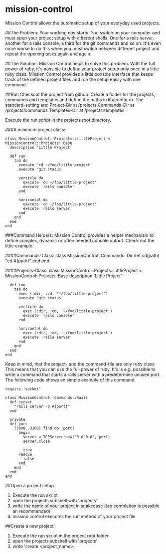 mission-control
===============

Mission Control allows the automatic setup of your everyday used projects.

##The Problem:
Your working day starts. You switch on your computer and must open your project setup with different shells. One for a rails server, another for a rails console, a third for the git commands and so on. It's even more worse to do this when you must switch between different project and repeat the opening tasks again and again.


##The Solution:
Mission Control helps to solve this problem. With the full power of ruby, it's possible to define your project setup only once in a little ruby class. Mission Control provides a little console interface that keeps track of the defined project files and run the setup easily with one command.

##Run
Checkout the project from github. Create a folder for the projects, commands and templates and define the paths in lib/config.rb. The standard-setting are:
Project-Dir at <root>/projects
Commands-Dir at <root>/projects/commands
Templates-Dir at <root>/projects/templates

Execute the run script in the projects root directory.

###A minimum project class:

    class MissionControl::Projects::LittleProject < MissionControl::Projects::Base
      description 'Little Project'

      def run
        tab do
          execute 'cd ~/foo/little-project'
          execute 'git status'

          verticle do
            execute 'cd ~/foo/little-project'
            execute 'rails console'
          end

          horizontal do
            execute 'cd ~/foo/little-project'
            execute 'rails server'
          end
        end
      end
    end

###Command Helpers:
Mission Control provides a helper mechanism to define complex, dynamic or often needed console output. Check out the little example.

####Commands-Class:
    class MissionControl::Commands::Dir
      def cd(path)
        "cd #{path}"
      end
    end

####Projects-Class:
    class MissionControl::Projects::LittleProject < MissionControl::Projects::Base
      description 'Little Project'

      def run
        tab do
          exec (:dir, :cd, '~/foo/little-project')
          execute 'git status'

          verticle do
            exec (:dir, :cd, '~/foo/little-project')
            execute 'rails console'
          end

          horizontal do
            exec (:dir, :cd, '~/foo/little-project')
            execute 'rails server'
          end
        end
      end
    end

Keep in mind, that the project- and the command-file are only ruby class. This means that you can use the full power of ruby. It's is e.g. possible to write a command that starts a rails server with a predetermine unused port. The following code shows an simple example of this command:


    require 'socket'

    class MissionControl::Commands::Rails
      def server
        "rails server -p #{port}"
      end

      private
      def port
        (3000..3100).find do |port|
          begin
            server = TCPServer.new('0.0.0.0', port)
            server.close

            true
          rescue
            false
          end
        end
      end
    end

##Open a project setup
1. Execute the run skript
2. open the projects subshell with 'projects'
3. write the name of your project in snakecase (tap completion is possible an recommended)
4. mission control executes the run method of your project file

##Create a new project
1. Execute the run skript in the project root folder
2. open the projects subshell with 'projects'
3. write 'create <project_name>, <template>'
4. mission control creates a new project file in the projects directory. If a template is given as the second argument, mission control uses this ERB-template to create the project file. If the template argument is not defined, mission control uses the standard ERB-template to create the new projects file.

##Template - System
To allow a simple and fast creation of a new project, mission control provides the possibility to define templates for a project-file. A template must be an erb file and can be specified in the mission control console in the creation instruction (see section 'Create a new project'). E.g.

    module MissionControl
      module Projects
        class <%= class_name %> < ::MissionControl::Projects::Base
          description 'Lorem Ipsum'

          def path
            '~/foo/bar'
          end

          def run
            tab do
              exec(:dir, :cd, path)
            end
          end
        end
      end
    end
